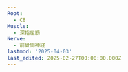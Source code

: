 ```yaml
---
Root:
  - C8
Muscle:
  - 深指屈筋
Nerve:
  - 前骨間神経
lastmod: '2025-04-03'
last_edited: 2025-02-27T00:00:00.000Z
---
```



